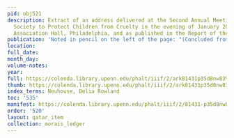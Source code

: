 ```yaml
---
pid: obj521
description: Extract of an address delivered at the Second Annual Meeting of the Pennsylvania
  Society to Protect Children from Cruelty in the evening of January 20th, 1879, at
  Association Hall, Philadelphia, and as published in the Report of the Society.
publication: 'Noted in pencil on the left of the page: "(Concluded from page 215)"'
location:
full_date:
month_day:
volume-notes:
year:
full: https://colenda.library.upenn.edu/phalt/iiif/2/ark81431p35d8nw83%2FSHA256E-s7229718--2bbae2d69ed2bdd2a203ff006589806895981ca4ef5ec0b8ea0c8b6e3c4db166.jpeg/full/3500,/0/default.jpg
thumb: https://colenda.library.upenn.edu/phalt/iiif/2/ark81431p35d8nw83%2FSHA256E-s7229718--2bbae2d69ed2bdd2a203ff006589806895981ca4ef5ec0b8ea0c8b6e3c4db166.jpeg/full/!200,200/0/default.jpg
index_terms: Neuhouse, Delia Rowland
toc: '535'
manifest: https://colenda.library.upenn.edu/phalt/iiif/2/81431-p35d8nw83/manifest
order: '520'
layout: qatar_item
collection: morais_ledger
---
```


